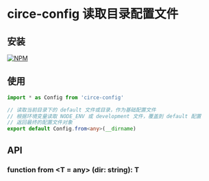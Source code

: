 # circe-config 读取目录配置文件

## 安装

[![NPM](https://nodei.co/npm/circe-config.png?downloads=true)](https://nodei.co/npm/circe-config/)

## 使用

```typescript
import * as Config from 'circe-config'

// 读取当前目录下的 default 文件或目录，作为基础配置文件
// 根据环境变量读取 NODE_ENV 或 development 文件，覆盖到 default 配置
// 返回最终的配置文件对象
export default Config.from<any>(__dirname)
```

## API

### function from <T = any> (dir: string): T
